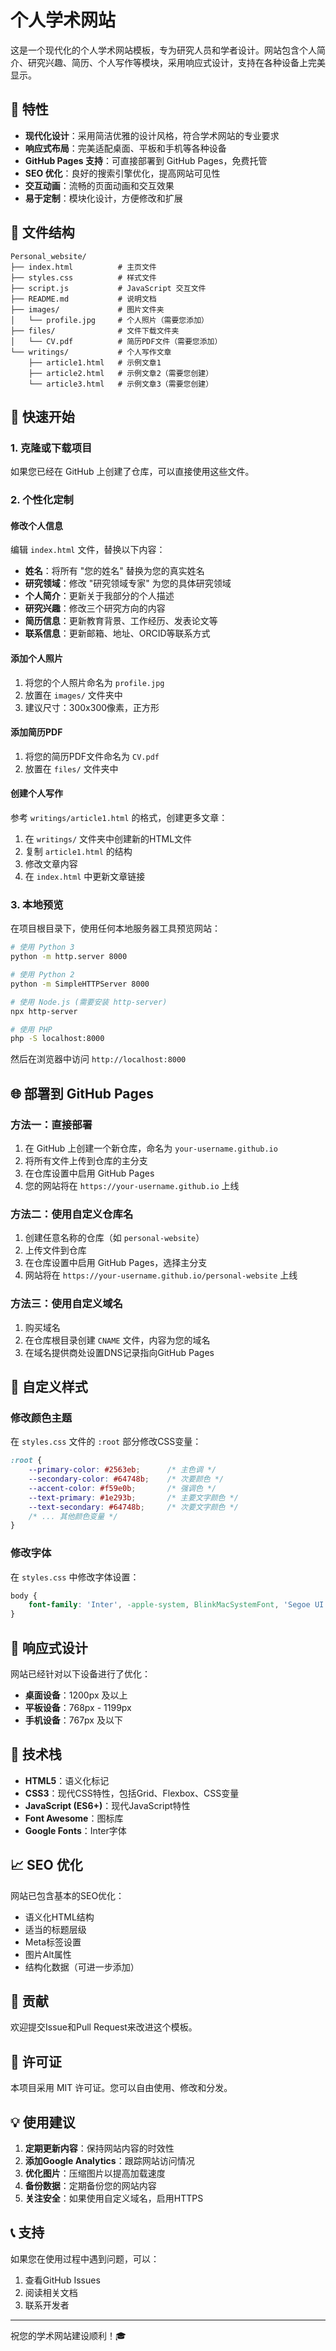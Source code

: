 # 个人学术网站

这是一个现代化的个人学术网站模板，专为研究人员和学者设计。网站包含个人简介、研究兴趣、简历、个人写作等模块，采用响应式设计，支持在各种设备上完美显示。

## 🌟 特性

- **现代化设计**：采用简洁优雅的设计风格，符合学术网站的专业要求
- **响应式布局**：完美适配桌面、平板和手机等各种设备
- **GitHub Pages 支持**：可直接部署到 GitHub Pages，免费托管
- **SEO 优化**：良好的搜索引擎优化，提高网站可见性
- **交互动画**：流畅的页面动画和交互效果
- **易于定制**：模块化设计，方便修改和扩展

## 📁 文件结构

```
Personal_website/
├── index.html          # 主页文件
├── styles.css          # 样式文件
├── script.js           # JavaScript 交互文件
├── README.md           # 说明文档
├── images/             # 图片文件夹
│   └── profile.jpg     # 个人照片（需要您添加）
├── files/              # 文件下载文件夹
│   └── CV.pdf          # 简历PDF文件（需要您添加）
└── writings/           # 个人写作文章
    ├── article1.html   # 示例文章1
    ├── article2.html   # 示例文章2（需要您创建）
    └── article3.html   # 示例文章3（需要您创建）
```

## 🚀 快速开始

### 1. 克隆或下载项目

如果您已经在 GitHub 上创建了仓库，可以直接使用这些文件。

### 2. 个性化定制

#### 修改个人信息

编辑 `index.html` 文件，替换以下内容：

- **姓名**：将所有 "您的姓名" 替换为您的真实姓名
- **研究领域**：修改 "研究领域专家" 为您的具体研究领域
- **个人简介**：更新关于我部分的个人描述
- **研究兴趣**：修改三个研究方向的内容
- **简历信息**：更新教育背景、工作经历、发表论文等
- **联系信息**：更新邮箱、地址、ORCID等联系方式

#### 添加个人照片

1. 将您的个人照片命名为 `profile.jpg`
2. 放置在 `images/` 文件夹中
3. 建议尺寸：300x300像素，正方形

#### 添加简历PDF

1. 将您的简历PDF文件命名为 `CV.pdf`
2. 放置在 `files/` 文件夹中

#### 创建个人写作

参考 `writings/article1.html` 的格式，创建更多文章：

1. 在 `writings/` 文件夹中创建新的HTML文件
2. 复制 `article1.html` 的结构
3. 修改文章内容
4. 在 `index.html` 中更新文章链接

### 3. 本地预览

在项目根目录下，使用任何本地服务器工具预览网站：

```bash
# 使用 Python 3
python -m http.server 8000

# 使用 Python 2
python -m SimpleHTTPServer 8000

# 使用 Node.js (需要安装 http-server)
npx http-server

# 使用 PHP
php -S localhost:8000
```

然后在浏览器中访问 `http://localhost:8000`

## 🌐 部署到 GitHub Pages

### 方法一：直接部署

1. 在 GitHub 上创建一个新仓库，命名为 `your-username.github.io`
2. 将所有文件上传到仓库的主分支
3. 在仓库设置中启用 GitHub Pages
4. 您的网站将在 `https://your-username.github.io` 上线

### 方法二：使用自定义仓库名

1. 创建任意名称的仓库（如 `personal-website`）
2. 上传文件到仓库
3. 在仓库设置中启用 GitHub Pages，选择主分支
4. 网站将在 `https://your-username.github.io/personal-website` 上线

### 方法三：使用自定义域名

1. 购买域名
2. 在仓库根目录创建 `CNAME` 文件，内容为您的域名
3. 在域名提供商处设置DNS记录指向GitHub Pages

## 🎨 自定义样式

### 修改颜色主题

在 `styles.css` 文件的 `:root` 部分修改CSS变量：

```css
:root {
    --primary-color: #2563eb;      /* 主色调 */
    --secondary-color: #64748b;    /* 次要颜色 */
    --accent-color: #f59e0b;       /* 强调色 */
    --text-primary: #1e293b;       /* 主要文字颜色 */
    --text-secondary: #64748b;     /* 次要文字颜色 */
    /* ... 其他颜色变量 */
}
```

### 修改字体

在 `styles.css` 中修改字体设置：

```css
body {
    font-family: 'Inter', -apple-system, BlinkMacSystemFont, 'Segoe UI', Roboto, sans-serif;
}
```

## 📱 响应式设计

网站已经针对以下设备进行了优化：

- **桌面设备**：1200px 及以上
- **平板设备**：768px - 1199px
- **手机设备**：767px 及以下

## 🔧 技术栈

- **HTML5**：语义化标记
- **CSS3**：现代CSS特性，包括Grid、Flexbox、CSS变量
- **JavaScript (ES6+)**：现代JavaScript特性
- **Font Awesome**：图标库
- **Google Fonts**：Inter字体

## 📈 SEO 优化

网站已包含基本的SEO优化：

- 语义化HTML结构
- 适当的标题层级
- Meta标签设置
- 图片Alt属性
- 结构化数据（可进一步添加）

## 🤝 贡献

欢迎提交Issue和Pull Request来改进这个模板。

## 📄 许可证

本项目采用 MIT 许可证。您可以自由使用、修改和分发。

## 💡 使用建议

1. **定期更新内容**：保持网站内容的时效性
2. **添加Google Analytics**：跟踪网站访问情况
3. **优化图片**：压缩图片以提高加载速度
4. **备份数据**：定期备份您的网站内容
5. **关注安全**：如果使用自定义域名，启用HTTPS

## 📞 支持

如果您在使用过程中遇到问题，可以：

1. 查看GitHub Issues
2. 阅读相关文档
3. 联系开发者

---

祝您的学术网站建设顺利！🎓 